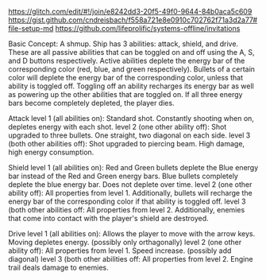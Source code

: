 https://glitch.com/edit/#!/join/e8242dd3-20f5-49f0-9644-84b0aca5c609
https://gist.github.com/cndreisbach/f558a721e8e0910c702762f71a3d2a77#file-setup-md
https://github.com/lifeprolific/systems-offline/invitations

Basic Concept:
	A shmup. Ship has 3 abilities: attack, shield, and drive. These are all passive abilities that can be toggled on and off using the A, S, and D buttons respectively. Active abilities deplete the energy bar of the corresponding color (red, blue, and green respectively). Bullets of a certain color will deplete the energy bar of the corresponding color, unless that ability is toggled off. Toggling off an ability recharges its energy bar as well as powering up the other abilities that are toggled on. If all three energy bars become completely depleted, the player dies.

Attack
level 1 (all abilities on):
	Standard shot. Constantly shooting when on, depletes energy with each shot.
level 2 (one other ability off):
	Shot upgraded to three bullets. One straight, two diagonal on each side.
level 3 (both other abilities off):
	Shot upgraded to piercing beam. High damage, high energy consumption.
	
Shield
level 1 (all abilities on):
	Red and Green bullets deplete the Blue energy bar instead of the Red and Green energy bars. Blue bullets completely deplete the blue energy bar. Does not deplete over time.
level 2 (one other ability off):
	All properties from level 1. Additionally, bullets will recharge the energy bar of the corresponding color if that ability is toggled off.
level 3 (both other abilities off:
	All properties from level 2. Additionally, enemies that come into contact with the player's shield are destroyed.

Drive
level 1 (all abilities on):
	Allows the player to move with the arrow keys. Moving depletes energy. (possibly only orthagonally)
level 2 (one other ability off):
	All properties from level 1. Speed increase. (possibly add diagonal)
level 3 (both other abilities off:
	All properties from level 2. Engine trail deals damage to enemies.